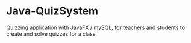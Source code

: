 # Java-QuizSystem
Quizzing application with JavaFX / mySQL, for teachers and students to create and solve quizzes for a class.

